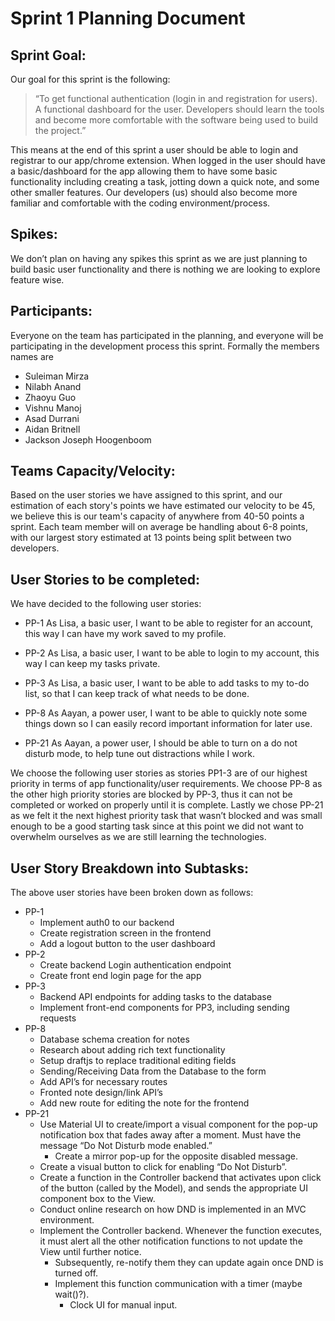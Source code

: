 # Sprint 1 Planning Document

## Sprint Goal:
Our goal for this sprint is the following: 

> “To get functional authentication (login in and registration for users). A functional dashboard for the user. Developers should learn the tools and become more comfortable with the software being used to build the project.”

This means at the end of this sprint a user should be able to login and registrar to our app/chrome extension. When logged in the user should have a basic/dashboard for the app allowing them to have some basic functionality including creating a task, jotting down a quick note, and some other smaller features. Our developers (us) should also become more familiar and comfortable with the coding environment/process.

## Spikes:
We don’t plan on having any spikes this sprint as we are just planning to build basic user functionality and there is nothing we are looking to explore feature wise.

## Participants:
Everyone on the team has participated in the planning, and everyone will be participating in the development process this sprint. 
Formally the members names are
- Suleiman Mirza
- Nilabh Anand
- Zhaoyu Guo
- Vishnu Manoj
- Asad Durrani
- Aidan Britnell
- Jackson Joseph Hoogenboom


## Teams Capacity/Velocity:
Based on the user stories we have assigned to this sprint, and our estimation of each story's points we have estimated our velocity to be 45, we believe this is our team's capacity of anywhere from 40-50 points a sprint. Each team member will on average be handling about 6-8 points, with our largest story estimated at 13 points being split between two developers. 




## User Stories to be completed:
We have decided to the following user stories:

- PP-1 As Lisa, a basic user, I want to be able to register for an account, this way I can have my work saved to my profile.

- PP-2 As Lisa, a basic user, I want to be able to login to my account, this way I can keep my tasks private.

- PP-3 As Lisa, a basic user, I want to be able to add tasks to my to-do list, so that I can keep track of what needs to be done.

- PP-8 As Aayan, a power user, I want to be able to quickly note some things down so I can easily record important information for later use.

- PP-21 As Aayan, a power user, I should be able to turn on a do not disturb mode, to help tune out distractions while I work.

We choose the following user stories as stories PP1-3 are of our highest priority in terms of app functionality/user requirements. We choose PP-8 as the other high priority stories are blocked by PP-3, thus it can not be completed or worked on properly until it is complete. Lastly we chose PP-21 as we felt it the next highest priority task that wasn’t blocked and was small enough to be a good starting task since at this point we did not want to overwhelm ourselves as we are still learning the technologies.

## User Story Breakdown into Subtasks:
The above user stories have been broken down as follows:
 
- PP-1
    - Implement auth0 to our backend
    - Create registration screen in the frontend
    - Add a logout button to the user dashboard
- PP-2 
    - Create backend Login authentication endpoint
    - Create front end login page for the app
- PP-3
    - Backend API endpoints for adding tasks to the database
    - Implement front-end components for PP3, including sending requests
- PP-8 
    - Database schema creation for notes
    - Research about adding rich text functionality
    - Setup draftjs to replace traditional editing fields
    - Sending/Receiving Data from the Database to the form
    - Add API’s for necessary routes
    - Fronted note design/link API’s
    - Add new route for editing the note for the frontend
- PP-21 
    - Use Material UI to create/import a visual component for the pop-up notification box that fades away after a moment. Must have the message “Do Not Disturb mode enabled.”
        - Create a mirror pop-up for the opposite disabled message.
    - Create a visual button to click for enabling “Do Not Disturb”.
    - Create a function in the Controller backend that activates upon click of the button (called by the Model), and sends the appropriate UI component box to the View.
    - Conduct online research on how DND is implemented in an MVC environment.
    - Implement the Controller backend. Whenever the function executes, it must alert all the other notification functions to not update the View until further notice.
        - Subsequently, re-notify them they can update again once DND is turned off.  
        - Implement this function communication with a timer (maybe wait()?).
            - Clock UI for manual input.

